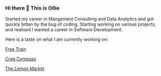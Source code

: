 ### Hi there 👋 This is Ollie

Started my career in Mangement Consulting and Data Analytics and got quickly bitten by the bug of coding. Starting working on various projects, and realised I wanted a career in Software Development.

Here is a taste on what I am currently working on:

[Free Train](https://github.com/ollieclyde/Free-Train)

[Crag Compass](https://github.com/ollieclyde/Crag-Compass)

[The Lemon Market](https://github.com/olivemaygroup/Lemon-Market)

